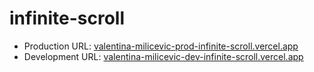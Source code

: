 # infinite-scroll

- Production URL: [valentina-milicevic-prod-infinite-scroll.vercel.app](http://valentina-milicevic-prod-infinite-scroll.vercel.app)
- Development URL: [valentina-milicevic-dev-infinite-scroll.vercel.app](http://valentina-milicevic-dev-infinite-scroll.vercel.app)
